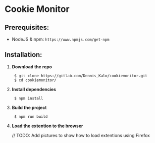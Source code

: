 # Cookie Monitor #

## Prerequisites: ##
- NodeJS & npm: ```https://www.npmjs.com/get-npm ```

## Installation: ##
1. <b> Download the repo </b>

        $ git clone https://gitlab.com/Dennis_Kalo/cookiemonitor.git
        $ cd cookiemonitor/

2. <b> Install dependencies </b>
    
        $ npm install

3. <b> Build the project </b> 

        $ npm run build

4. <b> Load the extention to the browser </b>
    
    // TODO: Add pictures to show how to load extentions using Firefox